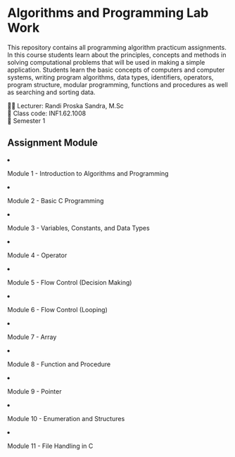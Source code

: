 # Algorithms and Programming Lab Work
This repository contains all programming algorithm practicum assignments. In this course students learn about the principles, concepts and methods in solving computational problems that will be used in making a simple application. Students learn the basic concepts of computers and computer systems, writing program algorithms, data types, identifiers, operators, program structure, modular programming, functions and procedures as well as searching and sorting data.

🧑‍🏫️ Lecturer: Randi Proska Sandra, M.Sc<br>
🏫️ Class code: INF1.62.1008<br>
📒️ Semester 1<br>

## Assignment Module
<list>
  <li><p>Module 1 - Introduction to Algorithms and Programming</p></li>
  <li><p>Module 2 - Basic C Programming</p></li>
  <li><p>Module 3 - Variables, Constants, and Data Types</p></li>
  <li><p>Module 4 - Operator</p></li>
  <li><p>Module 5 - Flow Control (Decision Making)</p></li>
  <li><p>Module 6 - Flow Control (Looping)</p></li>
  <li><p>Module 7 - Array</p></li>
  <li><p>Module 8 - Function and Procedure</p></li>
  <li><p>Module 9 - Pointer</p></li>
  <li><p>Module 10 - Enumeration and Structures</p></li>
  <li><p>Module 11 - File Handling in C</p></li>
</list>
